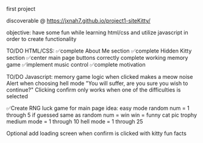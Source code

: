 first project

discoverable @ https://jxnah7.github.io/project1-siteKitty/


objective: have some fun while learning html/css and utilize javascript in order to create functionality


TO/DO HTML/CSS:
  ✅complete About Me section
  ✅complete Hidden Kitty section
  ✅center main page buttons correctly
  complete working memory game
  ✅implement music control
  ✅complete motivation

TO/DO Javascript:
  memory game logic
      when clicked makes a meow noise
  Alert when choosing hell mode
    "You will suffer, are you sure you wish to continue?"
  Clicking confirm only works when one of the difficulties is selected
  

  ✅Create RNG luck game for main page
    idea:
      easy mode random num = 1 through 5
        if guessed same as random num = win
          win = funny cat pic trophy
      medium mode = 1 through 10
      hell mode = 1 through 25
  
  
  Optional
    add loading screen when confirm is clicked
      with kitty fun facts
      
